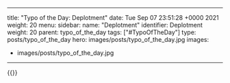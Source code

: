 
---
title: "Typo of the Day: Deplotment"
date: Tue Sep 07 23:51:28 +0000 2021
weight: 20
menu:
  sidebar:
    name: "Deplotment"
    identifier: Deplotment
    weight: 20
    parent: typo_of_the_day
tags: ["#TypoOfTheDay"]
type: posts/typo_of_the_day
hero: images/posts/typo_of_the_day.jpg
images:
- images/posts/typo_of_the_day.jpg
---


{{<x user="mariatta" id="1435390292195172352">}}

